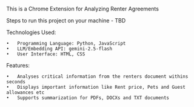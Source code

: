 This is a Chrome Extension for Analyzing Renter Agreements

Steps to run this project on your machine - TBD

Technologies Used:

    •	Programming Language: Python, JavaScript
    •	LLM/Embedding API: gemini-2.5-flash
    •	User Interface: HTML, CSS
    
Features:
    
    •	Analyses critical information from the renters document withins seconds 
    •	Displays important information like Rent price, Pets and Guest allowances etc
    •	Supports summarization for PDFs, DOCXs and TXT documents



